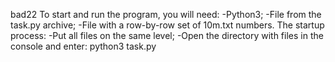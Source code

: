 bad22
To start and run the program, you will need:
	-Python3;
	-File from the task.py archive;
	-File with a row-by-row set of 10m.txt numbers.
The startup process:
	-Put all files on the same level;
	-Open the directory with files in the console and enter:
		 python3 task.py
